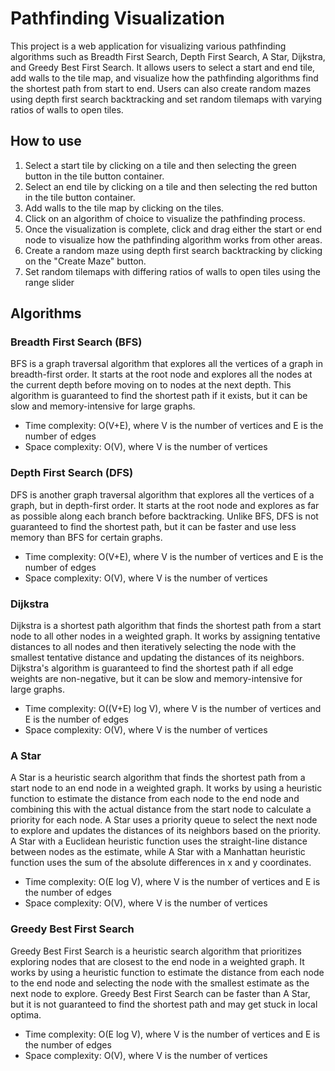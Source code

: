 # Pathfinding Visualization

This project is a web application for visualizing various pathfinding algorithms such as Breadth First Search, Depth First Search, A Star, Dijkstra, and Greedy Best First Search. It allows users to select a start and end tile, add walls to the tile map, and visualize how the pathfinding algorithms find the shortest path from start to end. Users can also create random mazes using depth first search backtracking and set random tilemaps with varying ratios of walls to open tiles.

## How to use

1. Select a start tile by clicking on a tile and then selecting the green button in the tile button container.
2. Select an end tile by clicking on a tile and then selecting the red button in the tile button container.
3. Add walls to the tile map by clicking on the tiles.
4. Click on an algorithm of choice to visualize the pathfinding process.
5. Once the visualization is complete, click and drag either the start or end node to visualize how the pathfinding algorithm works from other areas.
6. Create a random maze using depth first search backtracking by clicking on the "Create Maze" button.
7. Set random tilemaps with differing ratios of walls to open tiles using the range slider

## Algorithms

### Breadth First Search (BFS)

BFS is a graph traversal algorithm that explores all the vertices of a graph in breadth-first order. It starts at the root node and explores all the nodes at the current depth before moving on to nodes at the next depth. This algorithm is guaranteed to find the shortest path if it exists, but it can be slow and memory-intensive for large graphs.

* Time complexity: O(V+E), where V is the number of vertices and E is the number of edges
* Space complexity: O(V), where V is the number of vertices

### Depth First Search (DFS)

DFS is another graph traversal algorithm that explores all the vertices of a graph, but in depth-first order. It starts at the root node and explores as far as possible along each branch before backtracking. Unlike BFS, DFS is not guaranteed to find the shortest path, but it can be faster and use less memory than BFS for certain graphs.

* Time complexity: O(V+E), where V is the number of vertices and E is the number of edges
* Space complexity: O(V), where V is the number of vertices

### Dijkstra

Dijkstra is a shortest path algorithm that finds the shortest path from a start node to all other nodes in a weighted graph. It works by assigning tentative distances to all nodes and then iteratively selecting the node with the smallest tentative distance and updating the distances of its neighbors. Dijkstra's algorithm is guaranteed to find the shortest path if all edge weights are non-negative, but it can be slow and memory-intensive for large graphs.

* Time complexity: O((V+E) log V), where V is the number of vertices and E is the number of edges
* Space complexity: O(V), where V is the number of vertices

### A Star

A Star is a heuristic search algorithm that finds the shortest path from a start node to an end node in a weighted graph. It works by using a heuristic function to estimate the distance from each node to the end node and combining this with the actual distance from the start node to calculate a priority for each node. A Star uses a priority queue to select the next node to explore and updates the distances of its neighbors based on the priority. A Star with a Euclidean heuristic function uses the straight-line distance between nodes as the estimate, while A Star with a Manhattan heuristic function uses the sum of the absolute differences in x and y coordinates.

* Time complexity: O(E log V), where V is the number of vertices and E is the number of edges
* Space complexity: O(V), where V is the number of vertices

### Greedy Best First Search

Greedy Best First Search is a heuristic search algorithm that prioritizes exploring nodes that are closest to the end node in a weighted graph. It works by using a heuristic function to estimate the distance from each node to the end node and selecting the node with the smallest estimate as the next node to explore. Greedy Best First Search can be faster than A Star, but it is not guaranteed to find the shortest path and may get stuck in local optima.

* Time complexity: O(E log V), where V is the number of vertices and E is the number of edges
* Space complexity: O(V), where V is the number of vertices